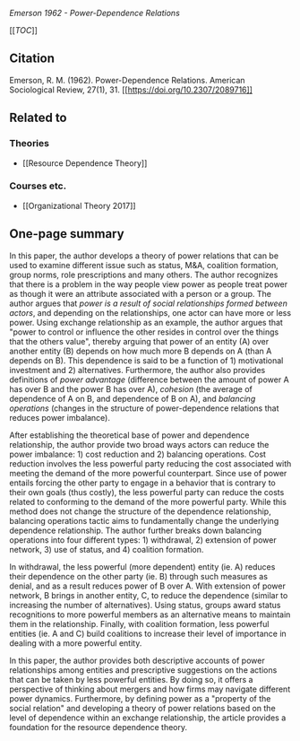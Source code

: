 *Emerson 1962 - Power-Dependence Relations*

[[_TOC_]]

## Citation
Emerson, R. M. (1962). Power-Dependence Relations. American Sociological Review, 27(1), 31. [[https://doi.org/10.2307/2089716]]

## Related to

### Theories
* [[Resource Dependence Theory]]

### Courses etc.
* [[Organizational Theory 2017]]

## One-page summary
In this paper, the author develops a theory of power relations that can be used to examine different issue such as status, M&A, coalition formation, group norms, role prescriptions and many others. The author recognizes that there is a problem in the way people view power as people treat power as though it were an attribute associated with a person or a group. The author argues that *power is a result of social relationships formed between actors*, and depending on the relationships, one actor can have more or less power. Using exchange relationship as an example, the author argues that "power to control or influence the other resides in control over the things that the others value", thereby arguing that power of an entity (A) over another entity (B) depends on how much more B depends on A (than A depends on B). This dependence is said to be a function of 1) motivational investment and 2) alternatives. Furthermore, the author also provides definitions of *power advantage* (difference between the amount of power A has over B and the power B has over A), *cohesion* (the average of dependence of A on B, and dependence of B on A), and *balancing operations* (changes in the structure of power-dependence relations that reduces power imbalance).  

After establishing the theoretical base of power and dependence relationship, the author provide two broad ways actors can reduce the power imbalance: 1) cost reduction and 2) balancing operations. Cost reduction involves the less powerful party reducing the cost associated with meeting the demand of the more powerful counterpart. Since use of power entails forcing the other party to engage in a behavior that is contrary to their own goals (thus costly), the less powerful party can reduce the costs related to conforming to the demand of the more powerful party. While this method does not change the structure of the dependence relationship, balancing operations tactic aims to fundamentally change the underlying dependence relationship. The author further breaks down balancing operations into four different types: 1) withdrawal, 2) extension of power network, 3) use of status, and 4) coalition formation.  

In withdrawal, the less powerful (more dependent) entity (ie. A) reduces their dependence on the other party (ie. B) through such measures as denial, and as a result reduces power of B over A. With extension of power network, B brings in another entity, C, to reduce the dependence (similar to increasing the number of alternatives). Using status, groups award status recognitions to more powerful members as an alternative means to maintain them in the relationship. Finally, with coalition formation, less powerful entities (ie. A and C) build coalitions to increase their level of importance in dealing with a more powerful entity.  

In this paper, the author provides both descriptive accounts of power relationships among entities and prescriptive suggestions on the actions that can be taken by less powerful entities. By doing so, it offers a perspective of thinking about mergers and how firms may navigate different power dynamics. Furthermore, by defining power as a "property of the social relation" and developing a theory of power relations based on the level of dependence within an exchange relationship, the article provides a foundation for the resource dependence theory.  